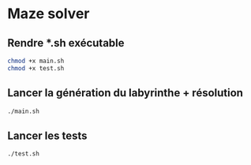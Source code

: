 # Maze solver

## Rendre *.sh exécutable

```bash
chmod +x main.sh
chmod +x test.sh
```

## Lancer la génération du labyrinthe + résolution

```bash
./main.sh
```

## Lancer les tests

```bash
./test.sh
```